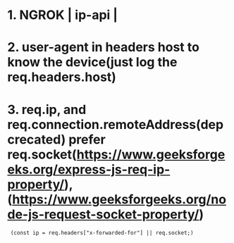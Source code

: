 # 1. NGROK | ip-api | 
# 2. user-agent in headers host to know the device(just log the req.headers.host)
# 3. req.ip, and req.connection.remoteAddress(depcrecated) prefer req.socket(https://www.geeksforgeeks.org/express-js-req-ip-property/),(https://www.geeksforgeeks.org/node-js-request-socket-property/)
     (const ip = req.headers["x-forwarded-for"] || req.socket;)